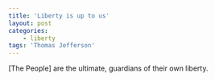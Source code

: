 ```yaml
---
title: 'Liberty is up to us'
layout: post
categories:
    - liberty
tags: 'Thomas Jefferson'
---
```


\[The People\] are the ultimate, guardians of their own liberty.